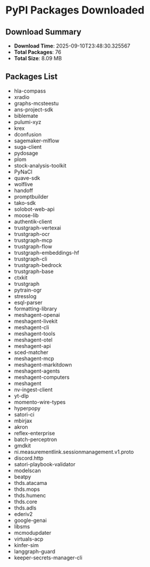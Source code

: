 # PyPI Packages Downloaded

## Download Summary
- **Download Time**: 2025-09-10T23:48:30.325567
- **Total Packages**: 76
- **Total Size**: 8.09 MB

## Packages List
- hla-compass
- xradio
- graphs-mcsteestu
- ans-project-sdk
- biblemate
- pulumi-xyz
- krex
- dconfusion
- sagemaker-mlflow
- suga-client
- pydosage
- plom
- stock-analysis-toolkit
- PyNaCl
- quave-sdk
- wolflive
- handoff
- promptbuilder
- tako-sdk
- solobot-web-api
- moose-lib
- authentik-client
- trustgraph-vertexai
- trustgraph-ocr
- trustgraph-mcp
- trustgraph-flow
- trustgraph-embeddings-hf
- trustgraph-cli
- trustgraph-bedrock
- trustgraph-base
- ctxkit
- trustgraph
- pytrain-ogr
- stresslog
- esql-parser
- formatting-library
- meshagent-openai
- meshagent-livekit
- meshagent-cli
- meshagent-tools
- meshagent-otel
- meshagent-api
- sced-matcher
- meshagent-mcp
- meshagent-markitdown
- meshagent-agents
- meshagent-computers
- meshagent
- nv-ingest-client
- yt-dlp
- momento-wire-types
- hyperpopy
- satori-ci
- mbirjax
- akron
- reflex-enterprise
- batch-perceptron
- gmdkit
- ni.measurementlink.sessionmanagement.v1.proto
- discord.http
- satori-playbook-validator
- modelscan
- beatpy
- thds.atacama
- thds.mops
- thds.humenc
- thds.core
- thds.adls
- ederiv2
- google-genai
- libsms
- mcmodupdater
- virtuals-acp
- kinfer-sim
- langgraph-guard
- keeper-secrets-manager-cli
